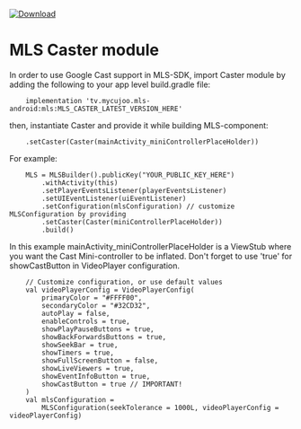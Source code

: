 [ ![Download](https://api.bintray.com/packages/mycujoo/mls/tv.mycujoo.mls-caster/images/download.svg) ](https://bintray.com/mycujoo/mls/tv.mycujoo.mls-caster/_latestVersion)
# MLS Caster module
In order to use Google Cast support in MLS-SDK, import Caster module by adding the following to your app level build.gradle file:

        implementation 'tv.mycujoo.mls-android:mls:MLS_CASTER_LATEST_VERSION_HERE'
then, instantiate Caster and provide it while building MLS-component:

        .setCaster(Caster(mainActivity_miniControllerPlaceHolder))
        
For example:

        MLS = MLSBuilder().publicKey("YOUR_PUBLIC_KEY_HERE")
            .withActivity(this)
            .setPlayerEventsListener(playerEventsListener)
            .setUIEventListener(uiEventListener)
            .setConfiguration(mlsConfiguration) // customize MLSConfiguration by providing
            .setCaster(Caster(miniControllerPlaceHolder))
            .build()

In this example mainActivity_miniControllerPlaceHolder is a ViewStub where you want the Cast Mini-controller to be inflated.
Don't forget to use 'true' for showCastButton in VideoPlayer configuration.

        // Customize configuration, or use default values
        val videoPlayerConfig = VideoPlayerConfig(
            primaryColor = "#FFFF00",
            secondaryColor = "#32CD32",
            autoPlay = false,
            enableControls = true,
            showPlayPauseButtons = true,
            showBackForwardsButtons = true,
            showSeekBar = true,
            showTimers = true,
            showFullScreenButton = false,
            showLiveViewers = true,
            showEventInfoButton = true,
            showCastButton = true // IMPORTANT!
        )
        val mlsConfiguration =
            MLSConfiguration(seekTolerance = 1000L, videoPlayerConfig = videoPlayerConfig)